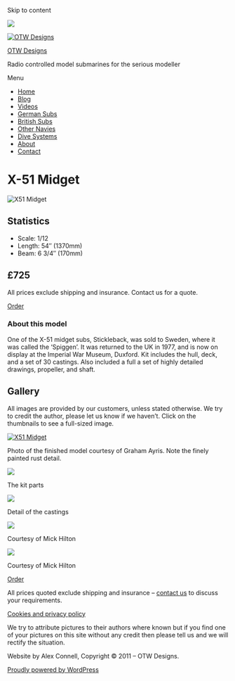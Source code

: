Skip to content

![](/downloaded/images/cropped-home-back.jpg)

[![OTW Designs](/downloaded/images/cropped-fish-1.png)](/)

[OTW Designs](/)

Radio controlled model submarines for the serious modeller

Menu

  * [Home](/)
  * [Blog](/blog/)
  * [Videos](/videos/)
  * [German Subs](/#GermanSubs)
  * [British Subs](/#BritishSubs)
  * [Other Navies](/#OtherNavies)
  * [Dive Systems](/#DiveSystems)
  * [About](/about-2/)
  * [Contact](/contact-us/)

# X-51 Midget

![X51 Midget](/downloaded/images/X51Finished640.jpg)

## Statistics

  * Scale: 1/12
  * Length: 54″ (1370mm)
  * Beam: 6 3/4″ (170mm)

## £725

All prices exclude shipping and insurance. Contact us for a quote.

[  Order ](/contact-us/)

### About this model

One of the X-51 midget subs, Stickleback, was sold to Sweden, where it was
called the ‘Spiggen’. It was returned to the UK in 1977, and is now on display
at the Imperial War Museum, Duxford. Kit includes the hull, deck, and a set of
30 castings. Also included a full a set of highly detailed drawings,
propeller, and shaft.

## Gallery

All images are provided by our customers, unless stated otherwise. We try to
credit the author, please let us know if we haven’t. Click on the thumbnails
to see a full-sized image.

[![X51 Midget](/downloaded/images/X51Finished640.jpg)](/wp-content/uploads/2019/05/X51Finished640.jpg)

Photo of the finished model courtesy of Graham Ayris. Note the finely painted
rust detail.

[![](/downloaded/images/X51Kit640.jpg)](/wp-content/uploads/2019/05/X51Kit640.jpg)

The kit parts

[![](/downloaded/images/Castings.jpg)](/wp-content/uploads/2019/05/Castings.jpg)

Detail of the castings

[![](/downloaded/images/IMG_1845-2048x1536.jpg)](/wp-content/uploads/2020/07/IMG_1845-scaled.jpg)

Courtesy of Mick Hilton

[![](/downloaded/images/IMG_1846-2048x1536.jpg)](/wp-content/uploads/2020/07/IMG_1846-scaled.jpg)

Courtesy of Mick Hilton

[  Order ](/contact-us/)

All prices quoted exclude shipping and insurance – [contact us](/contact-us/) to discuss your requirements.

[Cookies and privacy policy](/cookies-privacy-policy/)

We try to attribute pictures to their authors where known but if you find one
of your pictures on this site without any credit then please tell us and we
will rectify the situation.

Website by Alex Connell, Copyright © 2011 – OTW Designs.

[ Proudly powered by WordPress ](https://en-gb.wordpress.org/)

